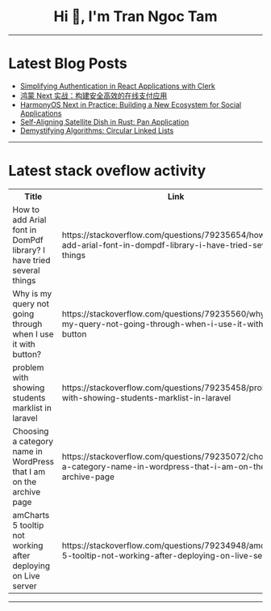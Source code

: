 <h1 align="center">Hi 👋, I'm Tran Ngoc Tam</h1>

---

# Latest Blog Posts 
<!-- BLOG-POST-LIST:START -->
- [Simplifying Authentication in React Applications with Clerk](https://dev.to/na1969na/simplifying-authentication-in-react-applications-with-clerk-32db)
- [鸿蒙 Next 实战：构建安全高效的在线支付应用](https://dev.to/xun_wang_6384a403f9817c2/hong-meng-next-shi-zhan-gou-jian-an-quan-gao-xiao-de-zai-xian-zhi-fu-ying-yong-3f7a)
- [HarmonyOS Next in Practice: Building a New Ecosystem for Social Applications](https://dev.to/xun_wang_6384a403f9817c2/harmonyos-next-in-practice-building-a-new-ecosystem-for-social-applications-97g)
- [Self-Aligning Satellite Dish in Rust: Pan Application](https://dev.to/ian_ndeda/self-aligning-satellite-dish-in-rust-pan-application-oai)
- [Demystifying Algorithms: Circular Linked Lists](https://dev.to/craftedwithintent/demystifying-algorithms-circular-linked-lists-ega)
<!-- BLOG-POST-LIST:END -->

---

# Latest stack oveflow activity
<table>
  <tr><th>Title</th><th>Link</th></tr>
  <!-- STACKOVERFLOW:START --><tr><td>How to add Arial font in DomPdf library? I have tried several things</td><td>https://stackoverflow.com/questions/79235654/how-to-add-arial-font-in-dompdf-library-i-have-tried-several-things</td></tr><tr><td>Why is my query not going through when I use it with button?</td><td>https://stackoverflow.com/questions/79235560/why-is-my-query-not-going-through-when-i-use-it-with-button</td></tr><tr><td>problem with showing students marklist in laravel</td><td>https://stackoverflow.com/questions/79235458/problem-with-showing-students-marklist-in-laravel</td></tr><tr><td>Choosing a category name in WordPress that I am on the archive page</td><td>https://stackoverflow.com/questions/79235072/choosing-a-category-name-in-wordpress-that-i-am-on-the-archive-page</td></tr><tr><td>amCharts 5 tooltip not working after deploying on Live server</td><td>https://stackoverflow.com/questions/79234948/amcharts-5-tooltip-not-working-after-deploying-on-live-server</td></tr><!-- STACKOVERFLOW:END -->
</table>

---


